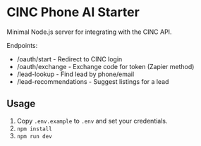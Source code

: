 # CINC Phone AI Starter

Minimal Node.js server for integrating with the CINC API.

Endpoints:
- /oauth/start - Redirect to CINC login
- /oauth/exchange - Exchange code for token (Zapier method)
- /lead-lookup - Find lead by phone/email
- /lead-recommendations - Suggest listings for a lead

## Usage
1. Copy `.env.example` to `.env` and set your credentials.
2. `npm install`
3. `npm run dev`
